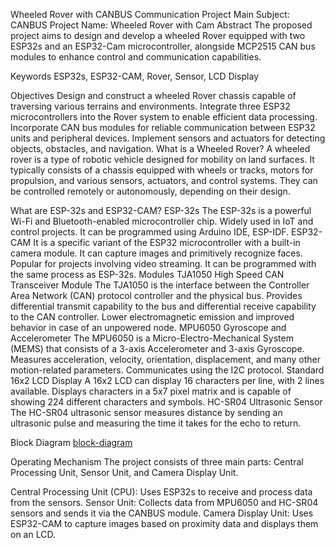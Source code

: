 Wheeled Rover with CANBUS Communication
Project Main Subject: CANBUS
Project Name: Wheeled Rover with Cam
Abstract
The proposed project aims to design and develop a wheeled Rover equipped with two ESP32s and an ESP32-Cam microcontroller, alongside MCP2515 CAN bus modules to enhance control and communication capabilities.

Keywords
ESP32s, ESP32-CAM, Rover, Sensor, LCD Display

Objectives
Design and construct a wheeled Rover chassis capable of traversing various terrains and environments.
Integrate three ESP32 microcontrollers into the Rover system to enable efficient data processing.
Incorporate CAN bus modules for reliable communication between ESP32 units and peripheral devices.
Implement sensors and actuators for detecting objects, obstacles, and navigation.
What is a Wheeled Rover?
A wheeled rover is a type of robotic vehicle designed for mobility on land surfaces. It typically consists of a chassis equipped with wheels or tracks, motors for propulsion, and various sensors, actuators, and control systems. They can be controlled remotely or autonomously, depending on their design.

What are ESP-32s and ESP32-CAM?
ESP-32s
The ESP-32s is a powerful Wi-Fi and Bluetooth-enabled microcontroller chip.
Widely used in IoT and control projects.
It can be programmed using Arduino IDE, ESP-IDF.
ESP32-CAM
It is a specific variant of the ESP32 microcontroller with a built-in camera module.
It can capture images and primitively recognize faces.
Popular for projects involving video streaming.
It can be programmed with the same process as ESP-32s.
Modules
TJA1050 High Speed CAN Transceiver Module
The TJA1050 is the interface between the Controller Area Network (CAN) protocol controller and the physical bus.
Provides differential transmit capability to the bus and differential receive capability to the CAN controller.
Lower electromagnetic emission and improved behavior in case of an unpowered node.
MPU6050 Gyroscope and Accelerometer
The MPU6050 is a Micro-Electro-Mechanical System (MEMS) that consists of a 3-axis Accelerometer and 3-axis Gyroscope.
Measures acceleration, velocity, orientation, displacement, and many other motion-related parameters.
Communicates using the I2C protocol.
Standard 16x2 LCD Display
A 16x2 LCD can display 16 characters per line, with 2 lines available.
Displays characters in a 5x7 pixel matrix and is capable of showing 224 different characters and symbols.
HC-SR04 Ultrasonic Sensor
The HC-SR04 ultrasonic sensor measures distance by sending an ultrasonic pulse and measuring the time it takes for the echo to return.

Block Diagram
[block-diagram](images/Block_Diagram.png)

Operating Mechanism
The project consists of three main parts: Central Processing Unit, Sensor Unit, and Camera Display Unit.

Central Processing Unit (CPU): Uses ESP32s to receive and process data from the sensors.
Sensor Unit: Collects data from MPU6050 and HC-SR04 sensors and sends it via the CANBUS module.
Camera Display Unit: Uses ESP32-CAM to capture images based on proximity data and displays them on an LCD.
